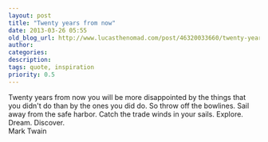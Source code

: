 ```yaml
---
layout: post
title: "Twenty years from now"
date: 2013-03-26 05:55
old_blog_url: http://www.lucasthenomad.com/post/46320033660/twenty-years-from-now-you-will-be-more
author: 
categories: 
description: 
tags: quote, inspiration
priority: 0.5
---
```

<div class="quote">Twenty years from now you will be more disappointed by the things that you
didn't do than by the ones you did do. So throw off the bowlines. Sail away from
the safe harbor. Catch the trade winds in your sails. Explore. Dream. Discover.</div>
<div class="quote-attribution">Mark Twain</div>
